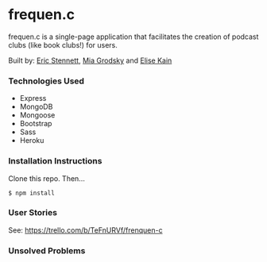 # frequen.c
frequen.c is a single-page application that facilitates the creation of podcast clubs (like book clubs!) for users.

Built by: [Eric Stennett](https://github.com/estennett), [Mia Grodsky](https://github.com/mcgrodsky) and [Elise Kain](https://github.com/elisekain)

### Technologies Used

- Express
- MongoDB
- Mongoose
- Bootstrap
- Sass
- Heroku


### Installation Instructions

Clone this repo. Then...

```
$ npm install
```

### User Stories

See: https://trello.com/b/TeFnURVf/frenquen-c

### Unsolved Problems
